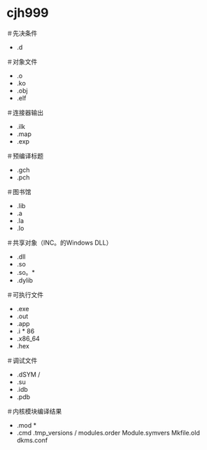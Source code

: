 # cjh999
＃先决条件
* .d

＃对象文件
* .o
* .ko
* .obj
* .elf

＃连接器输出
* .ilk
* .map
* .exp

＃预编译标题
* .gch
* .pch

＃图书馆
* .lib
* .a
* .la
* .lo

＃共享对象（INC。的Windows DLL）
* .dll
* .so
* .so。*
* .dylib

＃可执行文件
* .exe
* .out
* .app
* .i * 86
* .x86_64
* .hex

＃调试文件
* .dSYM /
* .su
* .idb
* .pdb

＃内核模块编译结果
* .mod *
* .cmd
.tmp_versions /
modules.order
Module.symvers
Mkfile.old
dkms.conf
